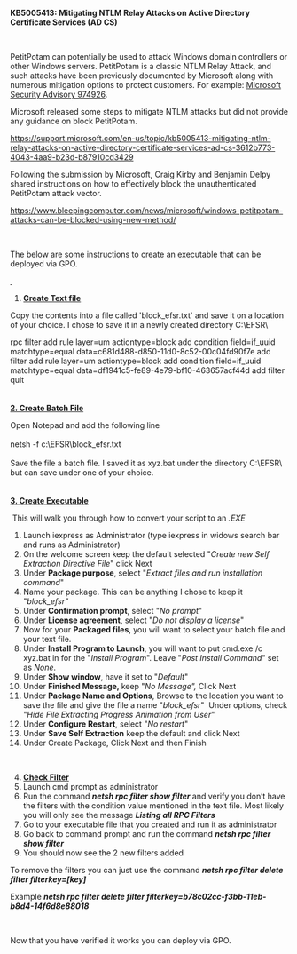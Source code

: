 <p><strong>KB5005413: Mitigating NTLM Relay Attacks on Active Directory Certificate Services (AD CS)</strong></p>
<p>&nbsp;</p>
<p>PetitPotam can potentially be used to attack Windows domain controllers or other Windows servers. PetitPotam is a classic NTLM Relay Attack, and such attacks have been previously documented by Microsoft along with numerous mitigation options to protect customers.&nbsp;For&nbsp;example:&nbsp;<a href="https://docs.microsoft.com/security-updates/SecurityAdvisories/2009/974926">Microsoft Security Advisory 974926</a>.&nbsp;</p>
<p>Microsoft released some steps to mitigate NTLM attacks but did not provide any guidance on block PetitPotam.</p>
<p><a href="https://support.microsoft.com/en-us/topic/kb5005413-mitigating-ntlm-relay-attacks-on-active-directory-certificate-services-ad-cs-3612b773-4043-4aa9-b23d-b87910cd3429">https://support.microsoft.com/en-us/topic/kb5005413-mitigating-ntlm-relay-attacks-on-active-directory-certificate-services-ad-cs-3612b773-4043-4aa9-b23d-b87910cd3429</a></p>
<p>Following the submission by Microsoft, Craig Kirby and Benjamin Delpy shared instructions on how to effectively block the unauthenticated PetitPotam attack vector.</p>
<p><a href="https://www.bleepingcomputer.com/news/microsoft/windows-petitpotam-attacks-can-be-blocked-using-new-method/">https://www.bleepingcomputer.com/news/microsoft/windows-petitpotam-attacks-can-be-blocked-using-new-method/</a></p>
<p>&nbsp;</p>
<p>The below are some instructions to create an executable that can be deployed via GPO.</p>
<p><strong><u>&nbsp;</u></strong></p>
<ol>
<li><strong><u> Create Text file</u></strong></li>
</ol>
<p>Copy&nbsp;the contents into a file called 'block_efsr.txt' and save it on a location of your choice. I chose to save it in a newly created directory C:\EFSR\</p>
<p>rpc filter add rule layer=um actiontype=block add condition field=if_uuid matchtype=equal data=c681d488-d850-11d0-8c52-00c04fd90f7e add filter add rule layer=um actiontype=block add condition field=if_uuid matchtype=equal data=df1941c5-fe89-4e79-bf10-463657acf44d add filter quit<br /> <br /> <br /> <strong><u>2. Create Batch File</u></strong></p>
<p>Open Notepad and add the following line<br /> <br /> netsh -f c:\EFSR\block_efsr.txt<br /> <br /> Save the file a batch file. I saved it as xyz.bat under the directory C:\EFSR\ but can save under one of your choice.<br /> <br /> <br /> <strong><u>3. Create Executable</u></strong></p>
<p>&nbsp;This will walk you through how to convert your script to an&nbsp;<em>.EXE</em></p>
<ol>
<li>Launch iexpress as Administrator (type iexpress in widows search bar and runs as Administrator)</li>
<li>On the welcome screen keep the default selected "<em>Create new Self Extraction Directive File</em>" click Next</li>
<li>Under&nbsp;<strong>Package purpose</strong>, select "<em>Extract files and run installation command</em>"</li>
<li>Name your package. This can be anything I chose to keep it "<em>block_efsr"</em></li>
<li>Under&nbsp;<strong>Confirmation prompt</strong>, select "<em>No prompt</em>"</li>
<li>Under&nbsp;<strong>License agreement</strong>, select "<em>Do not display a license</em>"</li>
<li>Now for your&nbsp;<strong>Packaged files</strong>, you will want to select your batch file and your text file.&nbsp;</li>
<li>Under&nbsp;<strong>Install Program to Launch</strong>, you will want to put&nbsp;cmd.exe /c xyz.bat&nbsp;in for the "<em>Install Program</em>". Leave "<em>Post Install Command</em>" set as&nbsp;<em>None</em>.</li>
<li>Under&nbsp;<strong>Show window</strong>, have it set to "<em>Default</em>"</li>
<li>Under&nbsp;<strong>Finished Message,&nbsp;</strong>keep "<em>No Message",&nbsp;</em>Click Next</li>
<li>Under&nbsp;<strong>Package Name and Options</strong>, Browse to the location you want to save the file and give the file a name "<em>block_efsr</em>"&nbsp;&nbsp;Under options, check "<em>Hide File Extracting Progress Animation from User</em>"</li>
<li>Under&nbsp;<strong>Configure Restart</strong>, select "<em>No restart</em>"</li>
<li>Under&nbsp;<strong>Save Self Extraction</strong>&nbsp;keep the default and click Next</li>
<li>Under Create Package, Click Next and then Finish</li>
</ol>
<p>&nbsp;</p>
<ol start="4">
<li><strong><u> Check Filter</u></strong></li>
<li>Launch cmd prompt as administrator</li>
<li>Run the command <strong><em>netsh rpc filter show filter</em></strong> and verify you don&rsquo;t have the filters with the condition value mentioned in the text file. Most likely you will only see the message <strong><em>Listing all RPC Filters</em></strong></li>
<li>Go to your executable file that you created and run it as administrator</li>
<li>Go back to command prompt and run the command <strong><em>netsh rpc filter show filter</em></strong></li>
<li>You should now see the 2 new filters added</li>
</ol>
<p>To remove the filters you can just use the command <strong><em>netsh rpc filter delete filter filterkey=[key]</em></strong></p>
<p>Example <strong><em>netsh rpc filter delete filter filterkey=b78c02cc-f3bb-11eb-b8d4-14f6d8e88018</em></strong></p>
<p>&nbsp;</p>
<p>Now that you have verified it works you can deploy via GPO.</p>
